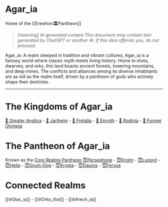 # Agar_ia

Home of the [[Erewhon🏛Pantheon]]


> [!warning] AI generated content
> *This document may contain text generated by ChatGPT or another AI. If this idea offends you, do not proceed.*


Agar_ia: A realm steeped in tradition and vibrant cultures, Agar_ia is a fantasy world where classic myth meets living history. Home to elves, dwarves, and orks, this land boasts ancient forests, towering mountains, and deep mines. The conflicts and alliances among its diverse inhabitants are as old as the realm itself, driven by a pantheon of gods who actively shape their destinies.

---

# The Kingdoms of Agar_ia
[📍 Greater Anglica](📍%20Greater%20Anglica) - [📍 Jarlheim](📍%20Jarlheim) - [📍 Fretalia](📍%20Fretalia) - [📍 Einroth](📍%20Einroth) - [📍 Rodinia](📍%20Rodinia) - [📍 Former Olympia](📍%20Former%20Olympia)

# The Pantheon of Agar_ia
Known as the [Core Realms Pantheon](Erewhon🏛Pantheon.md)
[😇Persephone](😇Persephone.md) - [😇Krolm](😇Krolm.md) - [😇Lunord](😇Lunord.md) - [😇Helia](😇Helia.md) - [😇Grum-Gog](😇Grum-Gog.md) - [😇Krypta](😇Krypta.md) - [😇Dauros](😇Dauros.md) - [😇Fervus](😇Fervus.md)

# Connected Realms

[[🌐Glac_ia]] - [[🌐Orko_thal]] - [[🌐Arech_ia]]